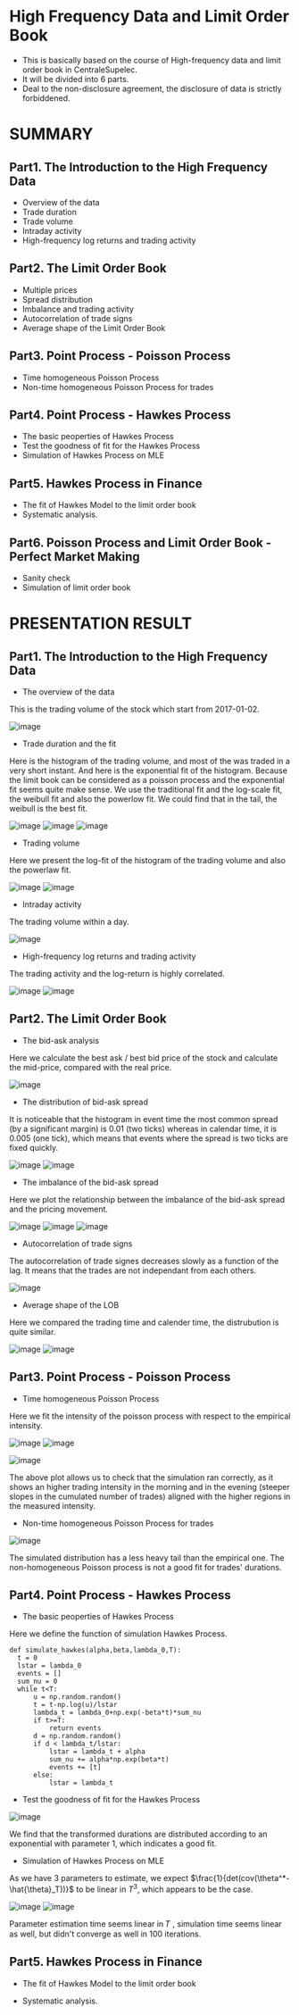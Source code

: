 # High Frequency Data and Limit Order Book
- This is basically based on the course of High-frequency data and limit order book in CentraleSupelec. 
- It will be divided into 6 parts.
- Deal to the non-disclosure agreement, the disclosure of data is strictly forbiddened.

# SUMMARY

## Part1. The Introduction to the High Frequency Data
  - Overview of the data
  - Trade duration
  - Trade volume
  - Intraday activity
  - High-frequency log returns and trading activity
## Part2. The Limit Order Book
  - Multiple prices
  - Spread distribution
  - Imbalance and trading activity
  - Autocorrelation of trade signs
  - Average shape of the Limit Order Book
 ## Part3. Point Process - Poisson Process
  - Time homogeneous Poisson Process
  - Non-time homogeneous Poisson Process for trades
 ## Part4. Point Process - Hawkes Process
  - The basic peoperties of Hawkes Process
  - Test the goodness of fit for the Hawkes Process
  - Simulation of Hawkes Process on MLE
 ## Part5. Hawkes Process in Finance
  - The fit of Hawkes Model to the limit order book
  - Systematic analysis.
 ## Part6. Poisson Process and Limit Order Book - Perfect Market Making
  - Sanity check
  - Simulation of limit order book

# PRESENTATION RESULT
  ## Part1. The Introduction to the High Frequency Data
  - The overview of the data 

  This is the trading volume of the stock which start from 2017-01-02.
  
  ![image](https://user-images.githubusercontent.com/110284601/184824673-22d4ee5e-0926-4218-9de3-2701d16c49ad.png)
  
  - Trade duration and the fit

  Here is the histogram of the trading volume, and most of the was traded in a very short instant. And here is the exponential fit of the histogram. Because the limit book can be considered as a poisson process and the exponential fit seems quite make sense. We use the traditional fit and the log-scale fit, the weibull fit and also the powerlow fit. We could find that in the tail, the weibull is the best fit.
  
  ![image](https://user-images.githubusercontent.com/110284601/184825187-94fea6ac-7bad-4726-adcd-a9090f2feeb2.png)
  ![image](https://user-images.githubusercontent.com/110284601/184825530-67dfed03-b504-482f-b85f-245c6ae9a98c.png)
  ![image](https://user-images.githubusercontent.com/110284601/184826290-c5f716df-510e-464f-adbd-3c35f6da9690.png)
  
  - Trading volume
  
  Here we present the log-fit of the histogram of the trading volume and also the powerlaw fit.
  
  ![image](https://user-images.githubusercontent.com/110284601/184826735-a593e93f-65f1-4e23-adcf-f9ceadfd5e91.png)
  ![image](https://user-images.githubusercontent.com/110284601/184826756-395177cb-9fd8-4e7d-8405-159c3f21bbf8.png)
  
  - Intraday activity

  The trading volume within a day.
  
  ![image](https://user-images.githubusercontent.com/110284601/184826811-52f430b5-9bcd-4d75-b8be-76d9c53783fc.png)
  
  - High-frequency log returns and trading activity

  The trading activity and the log-return is highly correlated.
  
  ![image](https://user-images.githubusercontent.com/110284601/184827240-0e654210-2f0d-4951-b6f7-72ad7f395ed4.png)
  ![image](https://user-images.githubusercontent.com/110284601/184827076-785476f4-1ef2-4732-87b4-dfdab9c06567.png)
  
  ## Part2. The Limit Order Book
  - The bid-ask analysis
  
  Here we calculate the best ask / best bid price of the stock and calculate the mid-price, compared with the real price.
  
  ![image](https://user-images.githubusercontent.com/110284601/184833242-6e26632d-cfce-4876-a240-3bce1656901f.png)
  
  - The distribution of bid-ask spread
  
  It is noticeable that the histogram in event time the most common spread (by a significant margin) is 0.01 (two ticks) whereas in calendar time, it is 0.005 (one tick), which means that events where the spread is two ticks are fixed quickly.
  
  ![image](https://user-images.githubusercontent.com/110284601/184833596-cae2c10a-21c1-431e-81a1-2a43c0869840.png)
  ![image](https://user-images.githubusercontent.com/110284601/184833666-15981b6e-f1d7-47f6-befe-0ee5b7d938ed.png)
  
  - The imbalance of the bid-ask spread
  
  Here we plot the relationship between the imbalance of the bid-ask spread and the pricing movement.
  
  ![image](https://user-images.githubusercontent.com/110284601/184834297-09664168-8a1d-4c0d-b058-b2a804a6c40c.png)
  ![image](https://user-images.githubusercontent.com/110284601/184834335-538d9237-b4b6-48b6-b287-d8e017f64bc3.png)
  ![image](https://user-images.githubusercontent.com/110284601/184834418-e6077006-ccf0-4172-bf18-97c339d29c8c.png)
  
  - Autocorrelation of trade signs
  
  The autocorrelation of trade signes decreases slowly as a function of the lag. It means that the trades are not independant from each others.
  
  ![image](https://user-images.githubusercontent.com/110284601/184834578-d8b5deca-1d6f-4ed9-884e-ffd56d4f30e7.png)
  
  - Average shape of the LOB
  
  Here we compared the trading time and calender time, the distrubution is quite similar.
  
  ![image](https://user-images.githubusercontent.com/110284601/184834665-87073053-2a33-4c35-9cfa-51fe372cbbc0.png)
  ![image](https://user-images.githubusercontent.com/110284601/184834725-59e70498-b090-411d-b940-35f01195ea00.png)
  
  ## Part3. Point Process - Poisson Process
  
  - Time homogeneous Poisson Process

  Here we fit the intensity of the poisson process with respect to the empirical intensity.
  
  ![image](https://user-images.githubusercontent.com/110284601/184835362-3c37c9ab-82bb-44c2-b086-99b266e6f697.png)
  ![image](https://user-images.githubusercontent.com/110284601/184835374-c1d953bd-dac3-4f85-94c1-a00c5f17e04e.png)

  ![image](https://user-images.githubusercontent.com/110284601/184835548-6cea8b75-1736-4085-8773-e53308ad815d.png)
  
  The above plot allows us to check that the simulation ran correctly, as it shows an higher trading intensity in the morning and in the evening (steeper slopes in the cumulated number of trades) aligned with the higher regions in the measured intensity.

  - Non-time homogeneous Poisson Process for trades
  
  ![image](https://user-images.githubusercontent.com/110284601/184835675-98723e9d-459d-4858-ab3c-a9f8ecb3b1ba.png)

  The simulated distribution has a less heavy tail than the empirical one. The non-homogeneous Poisson process is not a good fit for trades' durations.

  ## Part4. Point Process - Hawkes Process
  
  - The basic peoperties of Hawkes Process 
  
  Here we define the function of simulation Hawkes Process.
  
  ```
  def simulate_hawkes(alpha,beta,lambda_0,T):
    t = 0
    lstar = lambda_0
    events = []
    sum_nu = 0
    while t<T:
        u = np.random.random()
        t = t-np.log(u)/lstar
        lambda_t = lambda_0+np.exp(-beta*t)*sum_nu
        if t>=T:
            return events
        d = np.random.random()
        if d < lambda_t/lstar:
            lstar = lambda_t + alpha
            sum_nu += alpha*np.exp(beta*t)
            events += [t]
        else:
            lstar = lambda_t       
  ```

  - Test the goodness of fit for the Hawkes Process
  
  ![image](https://user-images.githubusercontent.com/110284601/184836231-796b4e53-417b-481b-b12a-e347d406a7a6.png)
  
  We find that the transformed durations are distributed according to an exponential with parameter 1, which indicates a good fit.

  - Simulation of Hawkes Process on MLE 
  
  As we have 3 parameters to estimate, we expect $\frac{1}{det(cov(\theta^*-\hat{\theta}_T))}$ to be linear in $T^{3 }$, which appears to be the case.
  
  ![image](https://user-images.githubusercontent.com/110284601/184840500-bc0fa84b-bc50-43d2-afcf-7936b9fba139.png)
  ![image](https://user-images.githubusercontent.com/110284601/184840529-4650fbc2-6cf7-4620-a6c8-a4da4dfac712.png)
  
  Parameter estimation time seems linear in 𝑇 , simulation time seems linear as well, but didn't converge as well in 100 iterations.

  ## Part5. Hawkes Process in Finance
  
  - The fit of Hawkes Model to the limit order book
  



  - Systematic analysis.



  
  

